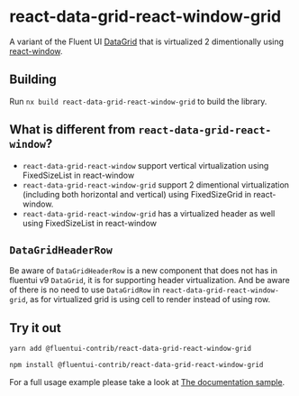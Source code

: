 # react-data-grid-react-window-grid

A variant of the Fluent UI [DataGrid](https://react.fluentui.dev/?path=/docs/components-datagrid--default) that is
virtualized 2 dimentionally using [react-window](https://react-window.vercel.app/#/examples/grid/fixed-size).

## Building

Run `nx build react-data-grid-react-window-grid` to build the library.

## What is different from `react-data-grid-react-window`?
- `react-data-grid-react-window` support vertical virtualization using FixedSizeList in react-window
- `react-data-grid-react-window-grid` support 2 dimentional virtualization (including both horizontal and vertical) using FixedSizeGrid in react-window.
- `react-data-grid-react-window-grid` has a virtualized header as well using FixedSizeList in react-window

## `DataGridHeaderRow`
Be aware of `DataGridHeaderRow` is a new component that does not has in fluentui v9 `DataGrid`, it is for supporting header virtualization. And be aware of there is no need to use `DataGridRow` in `react-data-grid-react-window-grid`, as for virtualized grid is using cell to render instead of using row.

## Try it out

```sh
yarn add @fluentui-contrib/react-data-grid-react-window-grid

npm install @fluentui-contrib/react-data-grid-react-window-grid
```

For a full usage example please take a look at [The documentation sample](https://github.com/microsoft/fluentui-contrib/blob/main/packages/react-data-grid-react-window-grid/stories/DataGrid/VirtualizedDataGrid.stories.tsx).
